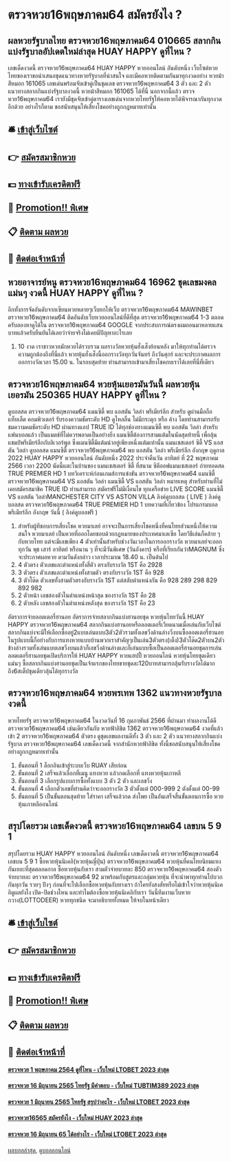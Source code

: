# ตรวจหวย16พฤษภาคม64 สมัครยังไง ?
## ผลหวยรัฐบาลไทย ตรวจหวย16พฤษภาคม64 010665 สลากกินแบ่งรัฐบาลอัปเดตใหม่ล่าสุด HUAY HAPPY ดูที่ไหน ?
เลขเด็ดงวดนี้ ตรวจหวย16พฤษภาคม64 HUAY HAPPY หวยออนไลน์ อันดับหนึ่ง เว็บไซต์หวยไทยของเราขอนำเสนอชุดแนวทางหวยรัฐบาลที่น่าสนใจ และมีคอหวยติดตามกันมาทุกงวดอย่าง หวยม้าสีหมอก 161065 เลขเด่นพร้อมจับเข้าคู่เป็นชุดเลข ตรวจหวย16พฤษภาคม64 3 ตัว และ 2 ตัว แนวทางสลากกินแบ่งรัฐบาลงวดนี้ หวยม้าสีหมอก 161065 ได้ที่นี่ นอกจากนี้แล้ว ตรวจหวย16พฤษภาคม64 เรายังมีชุดจับเข้าคู่ตารางเลขเด่นจากหวยไทยรัฐให้คอหวยได้พิจารณากันทุกงวดอีกด้วย อย่างไรก็ตาม ขอสนับสนุนให้เสี่ยงโชคอย่างถูกกฎหมายเท่านั้น

## 🛎 [เข้าสู่เว็บไซต์](https://bit.ly/3BG5bNw)
## 👉 [สมัครสมาชิกหวย](https://bit.ly/3BG5bNw)
## 💵 [ทางเข้ารับเครดิตฟรี](https://bit.ly/3C3mvgS)
## 👑 [Promotion!! พิเศษ](https://bit.ly/3C3mvgS)
## 📋 [ติดตาม ผลหวย](https://bit.ly/3C3mvgS)
## 📱 [ติดต่อเจ้าหน้าที่](https://bit.ly/3C3mvgS)

## หวยอาจารย์หนู ตรวจหวย16พฤษภาคม64 16962 ชุดเลขมงคลแม่นๆ งวดนี้ HUAY HAPPY ดูที่ไหน ?
อีกทั้งการจัดอันดับจากเซียนหวยหลายๆเว็บยกให้เว็บ ตรวจหวย16พฤษภาคม64 MAWINBET ตรวจหวย16พฤษภาคม64 ติดอันดับเว็บหวยออนไลน์ที่ดีที่สุด ตรวจหวย16พฤษภาคม64 1-3 ตลอดครับลองหาดูได้ใน ตรวจหวย16พฤษภาคม64 GOOGLE
จากประสบการณ์ตรงผมถอนมาหลายแสนบาทแล้วครับยืนยันได้เลยว่าจ่ายจริงไม่เคยมีปัญหาอะไรเลย
1. 10 งวด เราชาวหวยมักหวยได้รวบรวม ผลรางวัลหวยหุ้นฮั่งเส็งย้อนหลัง มาให้ทุกท่านได้ตรวจความถูกต้องถึงที่นี่แล้ว หวยหุ้นฮั่งเส็งนี้ออกรางวัลทุกวันจันทร์ ถึงวันศุกร์ และจะประกาศผลการออกรางวัลเวลา 15.00 น. ในรอบสุดท้าย ท่านสามารถเข้ามาเสี่ยงโชคกบเราได้เลยที่นี่ที่เดียว

## ตรวจหวย16พฤษภาคม64 หวยหุ้นเยอรมันวันนี้ ผลหวยหุ้นเยอรมัน 250365 HUAY HAPPY ดูที่ไหน ?
ดูบอลสด ตรวจหวย16พฤษภาคม64 แมนซิตี้ พบ แอสตัน วิลล่า พรีเมียร์ลีก สำหรับ ดูผ่านมือถือ แท็บเล็ต คอมพิวเตอร์ รับรองความชัดระดับ HD ดูไหลลื่น ไม่มีกระตุก หรือ ค้าง โดยท่านสามารถรับชมความคมชัดระดับ HD ผ่านทางแอป TRUE ID ได้ทุกช่องทางแมนซิตี้ พบ แอสตัน วิลล่า สำหรับแฟนบอลแล้ว เป็นแมตช์ที่ไม่ควรพลาดเป็นอย่างยิ่ง แมนซิตี้ต้องการสามแต้มในนัดสุดท้ายนี้ เพื่อลุ้นแชมป์พรีเมียร์ลีกกับลิเวอร์พูล ซึ่งแมนซิตี้มีแต้มนำอยู่เพียงหนึ่งแต้มเท่านั้น
แมนเชสเตอร์ ซิตี้ VS แอสตัน วิลล่า
ดูบอลสด แมนซิตี้ ตรวจหวย16พฤษภาคม64 พบ แอสตัน วิลล่า พรีเมียร์ลีก อังกฤษ ฤดูกาล 2022 HUAY HAPPY หวยออนไลน์ อันดับหนึ่ง 2022 ประจำคืนวัน อาทิตย์ ที่ 22 พฤษภาคม 2566 เวลา 2200 นัดนี้แตะในบ้านของ แมนเชสเตอร์ ซิตี้ ที่สนาม ซิตีออฟแมนเชสเตอร์ ถ่ายทอดสด TRUE PREMIER HD 1
บทวิเคราะห์ก่อนเกมส์การแข่งขัน ตรวจหวย16พฤษภาคม64 แมนซิตี้ ตรวจหวย16พฤษภาคม64 VS แอสตัน วิลล่า
แมนซิตี้ VS แอสตัน วิลล่า
หมายเหตุ สำหรับท่านที่ไม่เคยสมัครสมาชิค TRUE ID ท่านสามารถ สมัครฟรีไม่มีเงื่อนไข ทุกเครือข่าย
LIVE SCORE แมนซิตี้ VS แอสตัน วิลล่าMANCHESTER CITY VS ASTON VILLA
ลิงค์ดูบอลสด ( LIVE )
 ลิงค์ดูบอลสด 
 ตรวจหวย16พฤษภาคม64 TRUE PREMIER HD 1 
บทความที่เกี่ยวข้อง
โปรแกรมบอล พรีเมียร์ลีก อังกฤษ วันนี้ ( ลิงค์ดูบอลฟรี )
1. สำหรับผู้ทีชอบการเสี่ยงโชค หวยมาเลย์ อาจจะเป็นการเสี่ยงโชคหนึ่งที่คนไทยส่วนหนึ่งให้ความสนใจ หวยมาเลย์ เป็นหวยที่ออกโดยชอบด้วยกฏหมายของประเทศมาเลเซีย โดยวิธีเล่นก็คล้าย ๆ กับหวยไทย แต่จะมีเลขเพียง 4 ตัวเท่านั้นสำหรับช่วงวันเวลาในการออกรางวัล หวยมาเลย์จะออกทุกวัน พุธ เสาร์ อาทิตย์ หรือนาน ๆ ที่จะมีวันพิเศษ (วันอังคาร) หรือที่เรียกกันว่าMAGNUM ซึ่งจะประกาศผลหวย ตามวันดังกล่าว เวลาประมาณ 18.40 น. เป็นต้นไป
2. 4 ตัวตรง ตัวเลขและตำแหน่งทั้งสี่ตัว ตรงกับรางวัล 1ST คือ 2928
3. 3 ตัวตรง ตัวเลขและตำแหน่งทั้งสามตัว ตรงกับรางวัล 1ST คือ 928
4. 3 ตัวโต๊ด ตัวเลขทั้งสามตัวตรงกับรางวัล 1ST แต่สลับตำแหน่งกัน คือ 928 289 298 829 892 982
5. 2 ตัวหน้า เลขสองตัวในตำแหน่งหน้าสุด ของรางวัล 1ST คือ 28
6. 2 ตัวหลัง เลขสองตัวในตำแหน่งหลังสุด ของรางวัล 1ST คือ 23

อัตราการจ่ายลอตเตอรี่ฮานอย
อัตราการจ่ายสลากกินแบ่งฮานอยชุด
หวยหุ้นไทยวันนี้ HUAY HAPPY ตรวจหวย16พฤษภาคม64 สลากกินแบ่งฮานอยหรือลอตเตอรี่เวียดนามเมื่อเล่นกับเว็บไซต์สลากกินแบ่งจะมีให้เลือกซื้ออยู่2แบบเล่นแบบ3ตัว2ตัวรวมทั้งเลขวิ่งด้านล่างวิ่งบนซื้อลอตเตอรี่ฮานอยในรูปแบบนี้ก็อย่างกับการแทงหวยแบบบ้านพวกเราสำคัญๆเป็นเล่น3ตัวตรง(เต็ง)3ตัวโต๊ด2ตัวบน2ตัวข้างล่างรวมทั้งเล่นแบบเลขวิ่งบนแล้วก็เลขวิ่งด้านล่างและก็เล่นแบบซื้อเป็นลอตเตอรี่ฮานอยชุดการเล่นลอตเตอรี่ฮานอยชุดเปิดบริการให้ HUAY HAPPY หวยแฮปปี้ หวยออนไลน์ หวยหุ้นไทยชุดเดียวแม่นๆ ซื้อสลากกินแบ่งฮานอยชุดเป็นเจ้าแรกของไทยขายชุดละ120บาทสามารถลุ้นรับรางวัลได้มากถึง6สเต็ปชุดเดียวลุ้นได้ทุกรางวัล

## ตรวจหวย16พฤษภาคม64 หวยพรเทพ 1362 แนวทางหวยรัฐบาลงวดนี้
หวยไทยรัฐ ตรวจหวย16พฤษภาคม64 ในงวดวันที่ 16 กุมภาพันธ์ 2566 ที่ผ่านมา ทำผลงานได้ดี ตรวจหวย16พฤษภาคม64 เช่นเดียวกันกับ หวยฟ้าลิขิต 1362 ตรวจหวย16พฤษภาคม64 งวดที่แล้วเข้า 2 ตรวจหวย16พฤษภาคม64 ตัวตรง ดูชุดเลขผลงานดีทั้ง 3 ตัว และ 2 ตัว แนวทางสลากกินแบ่งรัฐบาล ตรวจหวย16พฤษภาคม64 เลขเด็ดงวดนี้ จากสำนักหวยฟ้าลิขิต ทั้งนี้ขอสนับสนุนให้เสี่ยงโชคอย่างถูกกฎหมายเท่านั้น
1. ขั้นตอนที่ 1 ล็อกอินเข้าสู่ระบบเว็บ RUAY เสียก่อน
2. ขั้นตอนที่ 2 เสร็จแล้วเลือกที่เมนู แทงหวย แล้วกดเลือกที่ แทงหวยหุ้นเกาหลี
3. ขั้นตอนที่ 3 เลือกรูปแบบการซื้อทั้งแบบ 3 ตัว 2 ตัว และเลขวิ่ง
4. ขั้นตอนที่ 4 เลือกตัวเลขที่ท่านคิดว่าจะออกรางวัล 3 ตัวตั้งแต่ 000-999 2 ตังตั้งแต่ 00-99
5. ขั้นตอนที่ 5 เป็นขั้นตอนสุดท้าย ใส่ราคา เสร็จแล้วกด ส่งโพย เป็นอันเสร็จสิ้นขั้นตอนการซื้อ หวยหุ้นเกาหลีออนไลน์

## สรุปโดยรวม เลขเด็ดงวดนี้ ตรวจหวย16พฤษภาคม64 เลขบน 5 9 1
สรุปโดยรวม HUAY HAPPY หวยออนไลน์ อันดับหนึ่ง เลขเด็ดงวดนี้ ตรวจหวย16พฤษภาคม64 เลขบน 5 9 1 ซื้อหวยหุ้นนิเคอิ(หวยหุ้นญี่ปุ่น) ตรวจหวย16พฤษภาคม64 หวยหุ้นที่คนไทยนิยมแทงกันเยอะที่สุดตลอดกาล ซื้อหวยหุ้นกับเรา สามตัวจ่ายบาทละ 850 ตรวจหวย16พฤษภาคม64 สองตัวจ่ายบาทละ ตรวจหวย16พฤษภาคม64 92 มาพร้อมกับสูตรและกลุ่มหวยหุ้น ที่จะนำพาทุกท่านไปบวกกันทุกวัน รวยๆ ปังๆ
ก่อนที่จะไปเลือกซื้อหวยหุ้นกับทางเรา ถ้าใครยังสงสัยหรือไม่เข้าใจว่าหวยหุ้นนิเคอิดูผลยังไง เปิด-ปิดช่วงไหน และทำไมต้องซื้อหวยหุ้นนิเคอิกับเรา วันนี้ทีมงานเว็บหวยกวาง(LOTTODEER) หวยทุกชนิด จะมาอธิบายทั้งหมด ให้จบในหน้าเดียว

## 🛎 [เข้าสู่เว็บไซต์](https://bit.ly/3BG5bNw)
## 👉 [สมัครสมาชิกหวย](https://bit.ly/3BG5bNw)
## 💵 [ทางเข้ารับเครดิตฟรี](https://bit.ly/3C3mvgS)
## 👑 [Promotion!! พิเศษ](https://bit.ly/3C3mvgS)
## 📋 [ติดตาม ผลหวย](https://bit.ly/3C3mvgS)
## 📱 [ติดต่อเจ้าหน้าที่](https://bit.ly/3C3mvgS)

#### [ตรวจหวย 1 พฤษภาคม 2564 ดูที่ไหน - เว็บใหม่ LTOBET 2023 ล่าสุด](https://atom.io/themes/ตรวจหวย%201%20พฤษภาคม%202564%20ดูที่ไหน%20-%20เว็บใหม่%20ltobet%202023%20ล่าสุด)
#### [ตรวจหวย 16 มิถุนายน 2565 ไทยรัฐ มีคำตอบ - เว็บใหม่ TUBTIM389 2023 ล่าสุด](https://atom.io/themes/ตรวจหวย%2016%20มิถุนายน%202565%20ไทยรัฐ%20มีคำตอบ%20-%20เว็บใหม่%20tubtim389%202023%20ล่าสุด)
#### [ตรวจหวย 1 มิถุนายน 2565 ไทยรัฐ สรุปว่าอะไร - เว็บใหม่ LTOBET 2023 ล่าสุด](https://atom.io/themes/ตรวจหวย%201%20มิถุนายน%202565%20ไทยรัฐ%20สรุปว่าอะไร%20-%20เว็บใหม่%20ltobet%202023%20ล่าสุด)
#### [ตรวจหวย16565 สมัครยังไง - เว็บใหม่ HUAY 2023 ล่าสุด](https://atom.io/themes/ตรวจหวย16565%20สมัครยังไง%20-%20เว็บใหม่%20huay%202023%20ล่าสุด)
#### [ตรวจหวย 16 มิถุนายน 65 ได้อย่างไร - เว็บใหม่ LTOBET 2023 ล่าสุด](https://atom.io/themes/ตรวจหวย%2016%20มิถุนายน%2065%20ได้อย่างไร%20-%20เว็บใหม่%20ltobet%202023%20ล่าสุด)

[ผลบอลล่าสุด](https://siamsport.tv "ผลบอลล่าสุด"), [ดูบอลออนไลน์](https://siamsport.tv/ดูบอลสด "ดูบอลออนไลน์")